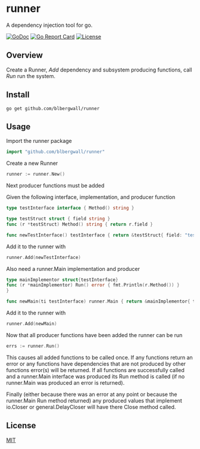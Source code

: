 # runner

A dependency injection tool for go.

[![GoDoc](http://img.shields.io/badge/go-documentation-blue.svg)](http://godoc.org/github.com/blbgo/runner)
[![Go Report Card](https://goreportcard.com/badge/github.com/blbgo/depend)](https://goreportcard.com/report/github.com/blbgo/runner)
[![License](http://img.shields.io/badge/license-mit-blue.svg)](https://github.com/blbgo/runner/blob/master/LICENSE.txt)

## Overview

Create a Runner, *Add* dependency and subsystem producing functions, call *Run* run the system.

## Install

```shell
go get github.com/blbergwall/runner
```

## Usage

Import the runner package

```go
import "github.com/blbergwall/runner"
```

Create a new Runner

```go
runner := runner.New()
```

Next producer functions must be added

Given the following interface, implementation, and producer function

```go
type testInterface interface { Method() string }

type testStruct struct { field string }
func (r *testStruct) Method() string { return r.field }

func newTestInterface() testInterface { return &testStruct{ field: "testInterface" } }
```

Add it to the runner with

```go
runner.Add(newTestInterface)
```

Also need a runner.Main implementation and producer

```go
type mainImplementor struct{testInterface}
func (r *mainImplementor) Run() error { fmt.Println(r.Method()) }
}

func newMain(ti testInterface) runner.Main { return &mainImplementor{ testInterface: ti } }
```

Add it to the runner with

```go
runner.Add(newMain)
```

Now that all producer functions have been added the runner can be run

```go
errs := runner.Run()
```

This causes all added functions to be called once.  If any functions return an error or any
functions have dependencies that are not produced by other functions error(s) will be returned. If
all functions are successfully called and a runner.Main interface was produced its Run method is
called (if no runner.Main was produced an error is returned).

Finally (either because there was an error at any point or because the runner.Main Run method
returned) any produced values that implement io.Closer or general.DelayCloser will have there
Close method called.

## License

[MIT](https://github.com/blbergwall/depend/blob/master/LICENSE.txt)
